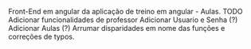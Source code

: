 Front-End em angular da aplicação de treino em angular - Aulas.
TODO
  Adicionar funcionalidades de professor
  Adicionar Usuario e Senha (?)
  Adicionar Aulas (?)
  Arrumar disparidades em nome das funções e correções de typos.
